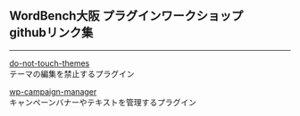WordBench大阪
プラグインワークショップ　githubリンク集
---------------
---
[do-not-touch-themes](https://github.com/gouten5010/do-not-touch-themes "do-not-touch-themes")  
テーマの編集を禁止するプラグイン  

[wp-campaign-manager](https://github.com/tomotomo/wp-campaign-manager "wp-campaign-manager")  
キャンペーンバナーやテキストを管理するプラグイン  
